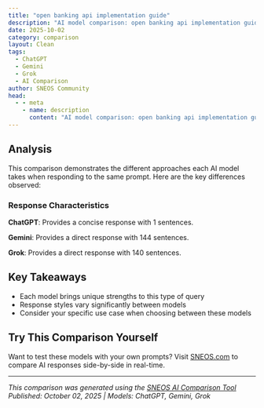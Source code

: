 ```yaml
---
title: "open banking api implementation guide"
description: "AI model comparison: open banking api implementation guide..."
date: 2025-10-02
category: comparison
layout: Clean
tags:
  - ChatGPT
  - Gemini
  - Grok
  - AI Comparison
author: SNEOS Community
head:
  - - meta
    - name: description
      content: "AI model comparison: open banking api implementation guide..."
---
```


<ChatComparison
  title="open banking api implementation guide"
  prompt="open banking api implementation guide"
  :responses='{
    "ChatGPT": "Error calling OpenAI API.",
    "Gemini": "Okay, let\u0027s create a comprehensive implementation guide for Open Banking APIs. This guide will cover key aspects, from understanding the fundamentals to practical implementation steps.\n\n**Open Banking API Implementation Guide**\n\n**1. Introduction to Open Banking**\n\n*   **What is Open Banking?** Open Banking is a secure and standardized way for third-party providers (TPPs) to access a customer\u0027s financial data and initiate payments on their behalf with the customer\u0027s explicit consent.  It aims to increase competition, innovation, and transparency in the financial services industry.\n*   **Key Players:**\n    *   **Account Servicing Payment Service Providers (ASPSPs):** Banks and financial institutions holding customer accounts.  They are obligated to provide APIs for TPP access.\n    *   **Third-Party Providers (TPPs):**  Organizations using the APIs to offer services like account aggregation, payment initiation, and personalized financial advice.\n    *   **Customers:**  The end-users who grant consent to TPPs to access their data or initiate payments.\n    *   **Regulatory Bodies:**  Organizations like the UK\u0027s CMA, the EU\u0027s EBA, and others that define Open Banking standards and regulations.\n*   **Benefits of Open Banking:**\n    *   **For Customers:**  Better financial insights, personalized services, easier payment experiences, and increased control over their data.\n    *   **For TPPs:** Access to a wider customer base, opportunities for innovation, and the ability to offer more comprehensive financial solutions.\n    *   **For ASPSPs:**  Potential for new revenue streams, improved customer engagement, and enhanced innovation.\n*   **Regulatory Landscape:**  Open Banking implementations are heavily driven by regulations like PSD2 (Payment Services Directive 2) in Europe, the UK Open Banking Implementation Entity (OBIE), and similar initiatives in other countries (Australia, Canada, etc.). Understanding these regulations is crucial.\n\n**2. Understanding the Open Banking APIs**\n\n*   **Core API Functionality:**  Open Banking APIs generally provide two main categories of functionality:\n    *   **Account Information Services (AIS):**  Allows TPPs to retrieve account details, balances, transaction history, and other relevant financial information.\n    *   **Payment Initiation Services (PIS):**  Enables TPPs to initiate payments from a customer\u0027s account with their explicit consent.\n*   **API Standards:**\n    *   **UK Open Banking (OBIE):**  A leading standard with well-defined specifications and testing frameworks.\n    *   **Berlin Group NextGenPSD2:**  Another widely adopted standard, particularly in Europe.\n    *   **Financial API (FAPI):**  Focuses on security and is often used in conjunction with other standards.\n    *   **STET:** A French standard.\n    *   **Considerations:**  Each country or region may have specific implementations or variations of these standards.\n*   **API Endpoints and Data Structures:**  Familiarize yourself with the specific API endpoints, request parameters, and response formats defined by the chosen standard.  Use the API documentation provided by the ASPSPs.\n*   **Key Data Elements:**\n    *   **Account IDs:**  Unique identifiers for bank accounts.\n    *   **Transaction Details:**  Amounts, dates, descriptions, and other relevant transaction information.\n    *   **Balances:**  Current and available balances.\n    *   **Payment Information:**  Beneficiary details, payment amounts, and reference information.\n*   **API Authentication and Authorization:**\n    *   **OAuth 2.0:** The industry-standard protocol for authorization.\n    *   **OpenID Connect (OIDC):**  An identity layer built on top of OAuth 2.0 for user authentication.\n    *   **Consent Management:**  A critical aspect of Open Banking.  Customers must explicitly grant consent to TPPs before accessing their data or initiating payments.  The consent flow typically involves redirecting the user to the ASPSP\u0027s authentication page.\n    *   **Two-Factor Authentication (2FA) / Strong Customer Authentication (SCA):** Required for payment initiation and often for account information access, ensuring a high level of security.\n    *   **Certificates:**  TPPs need to obtain eIDAS certificates (Qualified Website Authentication Certificates - QWACs) to identify themselves to ASPSPs.\n\n**3. Implementation Steps for TPPs**\n\n1.  **Registration and Onboarding:**\n    *   **Regulatory Authorization:**  Obtain necessary regulatory licenses or authorizations to operate as a TPP in the relevant jurisdiction.  This often involves demonstrating compliance with security and data privacy requirements.\n    *   **Registration with ASPSPs:** Register with the ASPSPs you intend to integrate with. This typically involves providing company information, certificates, and details about your services.\n    *   **API Key Generation:**  Obtain API keys or credentials from the ASPSPs to access their APIs.\n2.  **Environment Setup:**\n    *   **Sandbox Environment:**  Utilize the sandbox environments provided by ASPSPs for testing and development.\n    *   **Development Tools:**  Choose appropriate programming languages, libraries, and frameworks for API integration. Popular choices include Python, Java, Node.js, and libraries like requests, Spring, or Express.js.\n    *   **API Client Libraries:**  Consider using pre-built API client libraries provided by the ASPSPs or third-party vendors to simplify API interactions.\n3.  **Consent Flow Implementation:**\n    *   **User Interface:** Design a clear and user-friendly interface to explain the data or payment access being requested and guide the user through the consent process.\n    *   **Redirection to ASPSP:**  Redirect the user to the ASPSP\u0027s authentication page to authenticate and grant consent.\n    *   **Callback Handling:**  Handle the callback from the ASPSP after the user grants or denies consent. This callback will typically contain an authorization code or error information.\n    *   **Token Exchange:**  Exchange the authorization code for an access token that can be used to access the APIs.\n    *   **Consent Revocation:**  Provide a mechanism for users to revoke consent at any time.\n4.  **API Integration:**\n    *   **API Calls:**  Use the access token to make API calls to retrieve account information or initiate payments.\n    *   **Error Handling:** Implement robust error handling to gracefully handle API errors and provide informative messages to the user.\n    *   **Data Validation:** Validate the data received from the APIs to ensure its accuracy and integrity.\n    *   **Data Storage and Security:**  Store sensitive data securely, complying with data privacy regulations like GDPR.  Encrypt sensitive data at rest and in transit.\n    *   **Rate Limiting:** Be aware of and adhere to rate limits imposed by the ASPSPs to avoid being throttled.\n5.  **Security Considerations:**\n    *   **Secure Coding Practices:**  Follow secure coding practices to prevent vulnerabilities such as injection attacks, cross-site scripting (XSS), and cross-site request forgery (CSRF).\n    *   **Token Management:**  Securely store and manage access tokens.\n    *   **Regular Security Audits:**  Conduct regular security audits and penetration testing to identify and address potential vulnerabilities.\n    *   **Data Encryption:** Encrypt sensitive data at rest and in transit.\n6.  **Testing:**\n    *   **Unit Tests:**  Write unit tests to verify the functionality of individual components.\n    *   **Integration Tests:**  Perform integration tests to ensure that the TPP system integrates correctly with the ASPSP APIs.\n    *   **User Acceptance Testing (UAT):**  Involve end-users in testing the application to ensure that it meets their needs.\n    *   **Performance Testing:**  Conduct performance testing to ensure that the application can handle the expected load.\n7.  **Go-Live and Monitoring:**\n    *   **Production Environment:**  Deploy the application to the production environment.\n    *   **Monitoring:**  Monitor API usage, error rates, and performance metrics.\n    *   **Logging:**  Implement comprehensive logging to track API interactions and identify potential issues.\n    *   **Alerting:**  Set up alerts to notify you of critical errors or performance issues.\n\n**4. Implementation Steps for ASPSPs**\n\n1.  **API Development and Deployment:**\n    *   **API Design:** Design APIs that adhere to the chosen Open Banking standards.\n    *   **Security:** Implement robust security measures to protect customer data and prevent unauthorized access.\n    *   **Performance:**  Ensure that the APIs are performant and scalable.\n    *   **Documentation:**  Provide comprehensive API documentation for TPPs.\n    *   **Sandbox Environment:**  Create a sandbox environment for TPPs to test their applications.\n2.  **Security Infrastructure:**\n    *   **PKI Infrastructure:**  Establish a Public Key Infrastructure (PKI) for issuing and managing certificates.\n    *   **HSM:** Use Hardware Security Modules (HSMs) to securely store cryptographic keys.\n    *   **Intrusion Detection and Prevention Systems (IDPS):**  Implement IDPS to detect and prevent malicious activity.\n3.  **Consent Management System:**\n    *   **Consent UI:**  Develop a user-friendly consent UI that allows customers to grant or deny consent to TPPs.\n    *   **Consent Logging:**  Log all consent decisions for auditing purposes.\n    *   **Consent Revocation:**  Provide a mechanism for customers to revoke consent at any time.\n4.  **TP Registration and Onboarding:**\n    *   **Registration Process:**  Establish a clear and efficient registration process for TPPs.\n    *   **Security Assessment:**  Conduct security assessments of TPPs before granting them access to the APIs.\n5.  **Monitoring and Support:**\n    *   **API Monitoring:**  Monitor API usage, error rates, and performance metrics.\n    *   **TP Support:**  Provide support to TPPs integrating with the APIs.\n\n**5. Security Considerations (Detailed)**\n\n*   **Transport Layer Security (TLS):**  Use TLS 1.2 or higher to encrypt communication between TPPs and ASPSPs.\n*   **Data Encryption:** Encrypt sensitive data at rest and in transit.\n*   **Input Validation:**  Validate all input to prevent injection attacks.\n*   **Output Encoding:**  Encode all output to prevent XSS attacks.\n*   **Authentication and Authorization:**  Use OAuth 2.0 and OpenID Connect for authentication and authorization.\n*   **Role-Based Access Control (RBAC):**  Implement RBAC to restrict access to sensitive data and functionality.\n*   **Regular Security Audits:**  Conduct regular security audits and penetration testing to identify and address potential vulnerabilities.\n*   **Data Loss Prevention (DLP):**  Implement DLP measures to prevent sensitive data from being leaked.\n*   **Incident Response Plan:**  Develop and maintain an incident response plan to handle security breaches.\n\n**6. Testing and Certification**\n\n*   **Sandbox Testing:** Thoroughly test your implementation in the sandbox environments provided by the ASPSPs.\n*   **Conformance Testing:**  Use conformance testing tools to ensure that your implementation adheres to the Open Banking standards.\n*   **Security Testing:**  Conduct security testing to identify and address potential vulnerabilities.\n*   **Certification:**  Obtain certification from a recognized Open Banking certification body to demonstrate compliance with the standards.\n\n**7. Continuous Improvement**\n\n*   **Monitor API Performance:** Continuously monitor API performance and identify areas for improvement.\n*   **Gather Feedback:**  Solicit feedback from TPPs and customers to improve the API and the overall Open Banking experience.\n*   **Stay Up-to-Date:**  Stay up-to-date with the latest Open Banking standards and regulations.\n\n**Example Code Snippet (Python using Requests library)**\n\n\u0060\u0060\u0060python\nimport requests\nimport json\n\n# Configuration\nBASE_URL = \u0022https://api.examplebank.com/open-banking/v3.1\u0022  # Replace with the actual API base URL\nCLIENT_ID = \u0022your_client_id\u0022  # Replace with your client ID\nCLIENT_SECRET = \u0022your_client_secret\u0022  # Replace with your client secret\nACCESS_TOKEN = \u0022your_access_token\u0022  # Replace with your access token\n\n# Example: Get Account Information\n\ndef get_account_information(account_id):\n    url = f\u0022{BASE_URL}/accounts/{account_id}\u0022\n    headers = {\n        \u0022Authorization\u0022: f\u0022Bearer {ACCESS_TOKEN}\u0022,\n        \u0022Content-Type\u0022: \u0022application/json\u0022\n    }\n    try:\n        response = requests.get(url, headers=headers)\n        response.raise_for_status()  # Raise HTTPError for bad responses (4xx or 5xx)\n        account_data = response.json()\n        print(json.dumps(account_data, indent=4))  # Pretty print the JSON\n        return account_data\n    except requests.exceptions.RequestException as e:\n        print(f\u0022Error: {e}\u0022)\n        return None\n\n# Example Usage:\naccount_id_to_retrieve = \u00221234567890\u0022 #Replace with an actual ID\nget_account_information(account_id_to_retrieve)\n\u0060\u0060\u0060\n\n**Important Considerations:**\n\n*   **Compliance:**  Prioritize compliance with all relevant regulations.\n*   **User Experience:**  Design a seamless and intuitive user experience.  Clear communication is key.\n*   **Security:**  Implement robust security measures to protect customer data.\n*   **Scalability:**  Ensure that your system can scale to handle increasing traffic.\n*   **Documentation:**  Maintain comprehensive documentation for your API and your implementation.\n*   **Support:**  Provide excellent support to TPPs and customers.\n\nThis guide provides a comprehensive overview of Open Banking API implementation.  Remember to consult the specific documentation and requirements of the ASPSPs you are integrating with, as well as the relevant regulatory guidelines. Good luck!\n",
    "Grok": "Implementing an Open Banking API involves creating or integrating with a secure, standardized interface that allows third-party providers (TPPs) to access financial data and services from banks or financial institutions, typically with customer consent. Open Banking APIs are regulated in many regions (e.g., PSD2 in Europe, Open Banking UK) to ensure security, interoperability, and compliance. This guide walks you through the steps for designing, developing, and deploying an Open Banking API or integrating with one as a TPP.\n\n---\n\n### **1. Understand Open Banking Standards and Regulations**\nBefore implementation, familiarize yourself with the applicable regulations and standards in your region:\n- **PSD2 (Payment Services Directive 2)**: Mandatory in the EU, it governs access to customer data and payment initiation services.\n- **Open Banking UK**: A framework for secure data sharing and payment initiation in the UK.\n- **Berlin Group NextGenPSD2**: A widely adopted implementation standard for PSD2 APIs in Europe.\n- **OAuth 2.0**: Used for secure authorization between banks and TPPs.\n- **FAPI (Financial-grade API)**: A profile of OAuth 2.0 designed for high-security requirements in Open Banking.\n- **Regional Standards**: Check for specific standards in your region (e.g., Australia\u2019s Consumer Data Right, India\u2019s UPI).\n\n**Key Compliance Requirements**:\n- Strong Customer Authentication (SCA): Ensure two-factor authentication for user consent.\n- Data Protection: Comply with GDPR (EU) or equivalent data privacy laws.\n- API Security: Use TLS, mutual authentication, and secure token mechanisms.\n\n**Action**: Research local regulations, join relevant sandboxes (e.g., Open Banking UK Sandbox), and review documentation from standards bodies.\n\n---\n\n### **2. Define the Use Case**\nDecide whether you are:\n- A **Bank** providing an API for TPPs to access customer data or initiate payments.\n- A **Third-Party Provider (TPP)** building an application to consume bank APIs for services like account aggregation or payment initiation.\n\n**Common Use Cases**:\n- Account Information Services (AIS): Retrieve account balances, transaction history, etc.\n- Payment Initiation Services (PIS): Initiate payments directly from user accounts.\n- Consent Management: Handle user consent for data sharing.\n\n**Action**: Identify your role (bank or TPP) and define the specific services to offer or consume.\n\n---\n\n### **3. Technical Architecture for Open Banking API**\n#### For Banks (API Providers):\n1. **Design API Specifications**:\n   - Use RESTful design principles.\n   - Align with standards like Berlin Group NextGenPSD2 or Open Banking UK specifications.\n   - Define endpoints for:\n     - Consent management (\u0060/consents\u0060)\n     - Account information (\u0060/accounts\u0060, \u0060/transactions\u0060, \u0060/balances\u0060)\n     - Payment initiation (\u0060/payments\u0060)\n   - Use JSON for data exchange and provide Swagger/OpenAPI documentation.\n\n2. **Authentication \u0026 Authorization**:\n   - Implement OAuth 2.0 with FAPI for secure authorization.\n   - Use mutual TLS (mTLS) for client authentication between TPP and bank.\n   - Issue access tokens and refresh tokens to TPPs after user consent.\n   - Integrate with a consent management system to store and manage user permissions.\n\n3. **Security**:\n   - Use HTTPS with TLS 1.2/1.3 for data encryption.\n   - Implement message signing (e.g., HTTP Signatures or JWS) to ensure data integrity.\n   - Validate TPP certificates issued by a Qualified Trust Service Provider (QTSP) under eIDAS (in the EU).\n\n4. **Backend Integration**:\n   - Connect the API to core banking systems to fetch account data or process payments.\n   - Use middleware or an API gateway (e.g., Apigee, Kong, or AWS API Gateway) for rate limiting, logging, and monitoring.\n\n5. **Testing \u0026 Sandbox**:\n   - Provide a sandbox environment for TPPs to test API integrations.\n   - Include mock data and simulate real-world scenarios.\n\n#### For TPPs (API Consumers):\n1. **Register with Regulatory Authorities**:\n   - Obtain necessary licenses (e.g., AISP or PISP under PSD2).\n   - Register with banks or central directories (e.g., Open Banking Directory in the UK).\n\n2. **Integrate with Bank APIs**:\n   - Study API documentation provided by banks.\n   - Implement OAuth 2.0 client flows (Authorization Code Flow with PKCE is common).\n   - Use mTLS for secure communication with bank APIs.\n   - Handle user consent by redirecting users to the bank\u2019s authorization page.\n\n3. **Consent \u0026 Data Handling**:\n   - Store access tokens securely and refresh them as needed.\n   - Comply with data minimization principles\u2014only request data necessary for the service.\n   - Provide clear UX for users to grant and revoke consent.\n\n**Action**: Choose the right tools (e.g., Postman for testing, OpenID Connect libraries for authentication) and ensure your architecture supports scalability and security.\n\n---\n\n### **4. Key Implementation Steps**\n#### Step 1: Set Up Development Environment\n- **For Banks**: Build or use existing API management platforms (e.g., WSO2, Red Hat Fuse) to expose endpoints.\n- **For TPPs**: Set up a development environment with tools to interact with bank APIs (e.g., Postman, SDKs).\n\n#### Step 2: Implement Authentication\n- Use OAuth 2.0 libraries like \u0060Okta\u0060 or \u0060Auth0\u0060 for secure token management.\n- For Banks: Set up an authorization server to issue tokens.\n- For TPPs: Implement client-side logic to handle token exchange and consent flows.\n\n**Sample OAuth 2.0 Flow (Authorization Code Flow)**:\n\u0060\u0060\u0060bash\n# Step 1: Redirect user to bank\u0027s authorization page\nGET /authorize?client_id=YOUR_CLIENT_ID\u0026redirect_uri=YOUR_REDIRECT_URI\u0026response_type=code\u0026scope=ais\n\n# Step 2: After user consent, bank redirects to TPP with authorization code\nGET /redirect_uri?code=AUTH_CODE\n\n# Step 3: TPP exchanges code for access token\nPOST /token\nContent-Type: application/x-www-form-urlencoded\nclient_id=YOUR_CLIENT_ID\u0026client_secret=YOUR_CLIENT_SECRET\u0026code=AUTH_CODE\u0026grant_type=authorization_code\u0026redirect_uri=YOUR_REDIRECT_URI\n\u0060\u0060\u0060\n\n#### Step 3: Develop Core API Functionalities\n- **For Banks**:\n  - Build endpoints to return account data or initiate payments.\n  - Example (Pseudo-Code for Account Information Endpoint):\n    \u0060\u0060\u0060python\n    @api.route(\u0027/accounts\u0027)\n    def get_accounts():\n        if not validate_token(request.headers[\u0027Authorization\u0027]):\n            return jsonify({\u0027error\u0027: \u0027Unauthorized\u0027}), 401\n        accounts = fetch_accounts_from_core_system()\n        return jsonify(accounts), 200\n    \u0060\u0060\u0060\n- **For TPPs**:\n  - Build logic to parse API responses and display data to users.\n\n#### Step 4: Test in Sandbox\n- Use sandbox environments provided by banks or regulators to test APIs.\n- Simulate user consent, data retrieval, and error handling.\n\n#### Step 5: Ensure Compliance\n- Audit your implementation for GDPR, PSD2, or local compliance.\n- Perform security testing (e.g., penetration testing) to identify vulnerabilities.\n\n---\n\n### **5. Deployment and Monitoring**\n- **Deployment**:\n  - Use a secure cloud provider or on-premises infrastructure.\n  - Implement CI/CD pipelines for continuous updates and testing.\n- **Monitoring**:\n  - Monitor API usage, errors, and performance using tools like Prometheus or ELK Stack.\n  - Log all access requests for auditing purposes (ensure compliance with data retention policies).\n\n---\n\n### **6. Tools and Resources**\n- **API Development**: SwaggerHub, Postman, Apigee.\n- **OAuth 2.0/FAPI**: OpenID Connect libraries (e.g., \u0060oidc-client-js\u0060, \u0060python-oauthlib\u0060).\n- **Security Testing**: OWASP ZAP, Burp Suite.\n- **Sandboxes**: Open Banking UK Sandbox, Berlin Group Sandbox.\n- **Documentation**: Refer to Berlin Group NextGenPSD2, Open Banking UK Implementation Guide.\n\n---\n\n### **7. Challenges and Best Practices**\n#### Challenges:\n- **Compliance**: Meeting regulatory requirements can be complex and time-consuming.\n- **Security**: Ensuring robust protection against data breaches or unauthorized access.\n- **Interoperability**: Different banks may interpret standards differently, leading to integration issues.\n\n#### Best Practices:\n- Follow standard specifications to ensure compatibility.\n- Provide clear documentation and developer support (e.g., developer portals).\n- Regularly update security measures to address new threats.\n- Engage with regulators and industry groups for guidance.\n\n---\n\n### **8. Example Workflow (Bank to TPP Interaction)**\n1. **User Consent**:\n   - TPP redirects the user to the bank\u2019s authorization page.\n   - User authenticates using SCA and consents to data sharing.\n2. **Token Issuance**:\n   - Bank issues an authorization code to TPP, which is exchanged for an access token.\n3. **Data Access**:\n   - TPP uses the access token to call bank APIs and retrieve data (e.g., \u0060/accounts\u0060).\n4. **Service Delivery**:\n   - TPP processes the data and presents it to the user (e.g., in a budgeting app).\n\n---\n\nBy following this guide, you can implement or integrate with an Open Banking API while ensuring compliance, security, and a seamless user experience. If you need deeper assistance with specific standards, coding examples, or tools, let me know!"
  }'
  published-date="08:03"
/>

## Analysis

This comparison demonstrates the different approaches each AI model takes when responding to the same prompt. Here are the key differences observed:

### Response Characteristics

**ChatGPT**: Provides a concise response with 1 sentences. 

**Gemini**: Provides a direct response with 144 sentences. 

**Grok**: Provides a direct response with 140 sentences. 

## Key Takeaways

- Each model brings unique strengths to this type of query
- Response styles vary significantly between models
- Consider your specific use case when choosing between these models

## Try This Comparison Yourself

Want to test these models with your own prompts? Visit [SNEOS.com](https://sneos.com) to compare AI responses side-by-side in real-time.

---

*This comparison was generated using the [SNEOS AI Comparison Tool](https://sneos.com)*
*Published: October 02, 2025 | Models: ChatGPT, Gemini, Grok*
